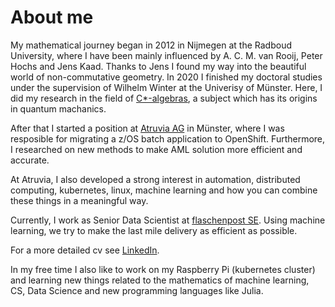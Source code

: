 # About me

My mathematical journey began in 2012 in Nijmegen at the Radboud University, where I have been mainly influenced by A. C. M. van Rooij, Peter Hochs and Jens Kaad. Thanks to Jens I found my way into the beautiful world of non-commutative geometry. In 2020 I finished my doctoral studies under the supervision of Wilhelm Winter at the Univerisy of Münster. Here, I did my research in the field of [C*-algebras](https://en.wikipedia.org/wiki/C*-algebra), a subject which has its origins in quantum machanics. 

After that I started a position at [Atruvia AG](https://atruvia.de/) in Münster, where I was resposible for migrating a z/OS batch application to OpenShift. Furthermore, I researched on new methods to make AML solution more efficient and accurate.

At Atruvia, I also developed a strong interest in automation, distributed computing, kubernetes, linux, machine learning and how you can combine these things in a meaningful way.

Currently, I work as Senior Data Scientist at [flaschenpost SE](https://www.flaschenpost.de/). Using machine learning, we try to make the last mile delivery as efficient as possible. 

For a more detailed cv see [LinkedIn](https://www.linkedin.com/in/schemaitat/).

In my free time I also like to work on my Raspberry Pi (kubernetes cluster) and learning new things related to the mathematics of machine learning, CS, Data Science and new programming languages like Julia.